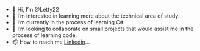 - 👋 Hi, I’m @Letty22
- 👀 I’m interested in learning more about the technical area of study.
- 🌱 I’m currently in the process of learning C#.
- 💞️ I’m looking to collaborate on small projects that would assist me in the process of learning code.
- 📫 How to reach me <a href="https://www.linkedin.com/public-profile/settings?trk=d_flagship3_profile_self_view_public_profile">Linkedin</a>...

<!---
Letty22/Letty22 is a ✨ special ✨ repository because its `README.md` (this file) appears on your GitHub profile.
You can click the Preview link to take a look at your changes.
--->
